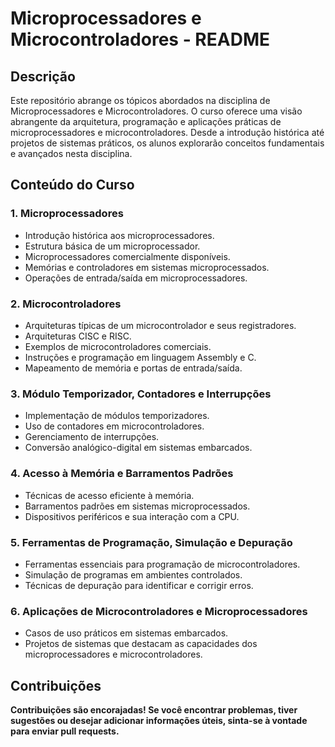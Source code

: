 # Microprocessadores e Microcontroladores - README

## Descrição

Este repositório abrange os tópicos abordados na disciplina de Microprocessadores e Microcontroladores. O curso oferece uma visão abrangente da arquitetura, programação e aplicações práticas de microprocessadores e microcontroladores. Desde a introdução histórica até projetos de sistemas práticos, os alunos explorarão conceitos fundamentais e avançados nesta disciplina.

## Conteúdo do Curso

### 1. Microprocessadores

- Introdução histórica aos microprocessadores.
- Estrutura básica de um microprocessador.
- Microprocessadores comercialmente disponíveis.
- Memórias e controladores em sistemas microprocessados.
- Operações de entrada/saída em microprocessadores.

### 2. Microcontroladores

- Arquiteturas típicas de um microcontrolador e seus registradores.
- Arquiteturas CISC e RISC.
- Exemplos de microcontroladores comerciais.
- Instruções e programação em linguagem Assembly e C.
- Mapeamento de memória e portas de entrada/saída.

### 3. Módulo Temporizador, Contadores e Interrupções

- Implementação de módulos temporizadores.
- Uso de contadores em microcontroladores.
- Gerenciamento de interrupções.
- Conversão analógico-digital em sistemas embarcados.

### 4. Acesso à Memória e Barramentos Padrões

- Técnicas de acesso eficiente à memória.
- Barramentos padrões em sistemas microprocessados.
- Dispositivos periféricos e sua interação com a CPU.

### 5. Ferramentas de Programação, Simulação e Depuração

- Ferramentas essenciais para programação de microcontroladores.
- Simulação de programas em ambientes controlados.
- Técnicas de depuração para identificar e corrigir erros.

### 6. Aplicações de Microcontroladores e Microprocessadores

- Casos de uso práticos em sistemas embarcados.
- Projetos de sistemas que destacam as capacidades dos microprocessadores e microcontroladores.

## Contribuições
<div>
  <strong>Contribuições são encorajadas! Se você encontrar problemas, tiver sugestões ou desejar adicionar informações úteis, sinta-se à vontade para enviar pull requests.<strong>
<div>
